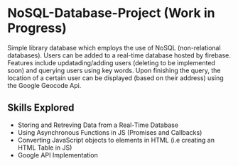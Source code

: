 # NoSQL-Database-Project (Work in Progress)

Simple library database which employs the use of NoSQL (non-relational databases). Users can be added to a real-time database hosted by firebase. Features include updatading/adding users (deleting to be implemented soon) and querying users using key words. Upon finishing the query, the location of a certain user can be displayed (based on their address) using the Google Geocode Api.

## Skills Explored

* Storing and Retreving Data from a Real-Time Database
* Using Asynchronous Functions in JS (Promises and Callbacks)
* Converting JavaScript objects to elements in HTML (i.e creating an HTML Table in JS)
* Google API Implementation

